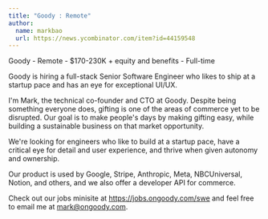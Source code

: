 ```yaml
---
title: "Goody : Remote"
author:
  name: markbao
  url: https://news.ycombinator.com/item?id=44159548
---
```

Goody - Remote - $170-230K + equity and benefits - Full-time

Goody is hiring a full-stack Senior Software Engineer who likes to ship at a startup pace and has an eye for exceptional UI&#x2F;UX.

I&#x27;m Mark, the technical co-founder and CTO at Goody. Despite being something everyone does, gifting is one of the areas of commerce yet to be disrupted. Our goal is to make people&#x27;s days by making gifting easy, while building a sustainable business on that market opportunity.

We&#x27;re looking for engineers who like to build at a startup pace, have a critical eye for detail and user experience, and thrive when given autonomy and ownership.

Our product is used by Google, Stripe, Anthropic, Meta, NBCUniversal, Notion, and others, and we also offer a developer API for commerce.

Check out our jobs minisite at <a href="https:&#x2F;&#x2F;jobs.ongoody.com&#x2F;swe" rel="nofollow">https:&#x2F;&#x2F;jobs.ongoody.com&#x2F;swe</a> and feel free to email me at mark@ongoody.com.
<JobApplication />
